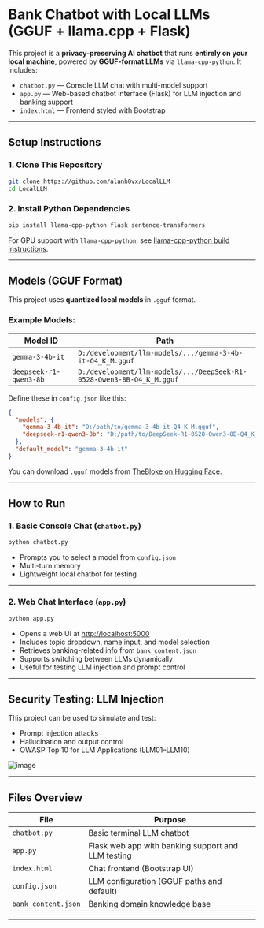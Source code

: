 # Bank Chatbot with Local LLMs (GGUF + llama.cpp + Flask)

This project is a **privacy-preserving AI chatbot** that runs **entirely on your local machine**, powered by **GGUF-format LLMs** via `llama-cpp-python`. It includes:

- `chatbot.py` — Console LLM chat with multi-model support  
- `app.py` — Web-based chatbot interface (Flask) for LLM injection and banking support  
- `index.html` — Frontend styled with Bootstrap

---

## Setup Instructions

### 1. Clone This Repository

```bash
git clone https://github.com/alanh0vx/LocalLLM
cd LocalLLM
```

### 2. Install Python Dependencies

```bash
pip install llama-cpp-python flask sentence-transformers
```

For GPU support with `llama-cpp-python`, see [llama-cpp-python build instructions](https://github.com/abetlen/llama-cpp-python#installation).

---

## Models (GGUF Format)

This project uses **quantized local models** in `.gguf` format.

### Example Models:

| Model ID                 | Path                                                                 |
|--------------------------|----------------------------------------------------------------------|
| `gemma-3-4b-it`          | `D:/development/llm-models/.../gemma-3-4b-it-Q4_K_M.gguf`             |
| `deepseek-r1-qwen3-8b`   | `D:/development/llm-models/.../DeepSeek-R1-0528-Qwen3-8B-Q4_K_M.gguf` |

Define these in `config.json` like this:

```json
{
  "models": {
    "gemma-3-4b-it": "D:/path/to/gemma-3-4b-it-Q4_K_M.gguf",
    "deepseek-r1-qwen3-8b": "D:/path/to/DeepSeek-R1-0528-Qwen3-8B-Q4_K_M.gguf"
  },
  "default_model": "gemma-3-4b-it"
}
```

You can download `.gguf` models from [TheBloke on Hugging Face](https://huggingface.co/TheBloke).

---

## How to Run

### 1. Basic Console Chat (`chatbot.py`)

```bash
python chatbot.py
```

- Prompts you to select a model from `config.json`
- Multi-turn memory
- Lightweight local chatbot for testing

---

### 2. Web Chat Interface (`app.py`)

```bash
python app.py
```

- Opens a web UI at [http://localhost:5000](http://localhost:5000)
- Includes topic dropdown, name input, and model selection
- Retrieves banking-related info from `bank_content.json`
- Supports switching between LLMs dynamically
- Useful for testing LLM injection and prompt control

---

## Security Testing: LLM Injection

This project can be used to simulate and test:

- Prompt injection attacks
- Hallucination and output control
- OWASP Top 10 for LLM Applications (LLM01–LLM10)

![image](https://github.com/user-attachments/assets/f5933ca1-99b5-49fc-82aa-924d07281f5a)

---

## Files Overview

| File                | Purpose                                      |
|---------------------|----------------------------------------------|
| `chatbot.py`        | Basic terminal LLM chatbot                   |
| `app.py`            | Flask web app with banking support and LLM testing |
| `index.html`        | Chat frontend (Bootstrap UI)                 |
| `config.json`       | LLM configuration (GGUF paths and default)   |
| `bank_content.json` | Banking domain knowledge base                |

---
